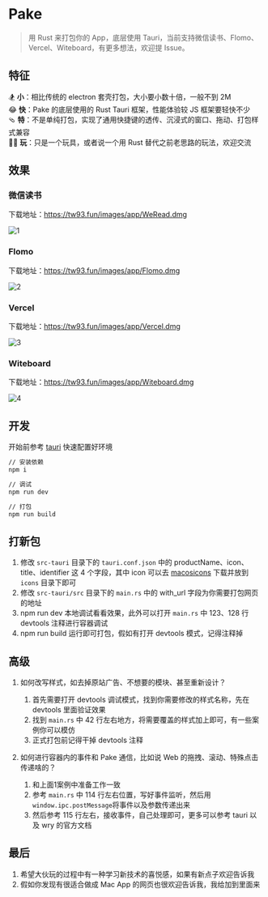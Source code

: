 # Pake

> 用 Rust 来打包你的 App，底层使用 Tauri，当前支持微信读书、Flomo、Vercel、Witeboard，有更多想法，欢迎提 Issue。

## 特征

🏂 **小**：相比传统的 electron 套壳打包，大小要小数十倍，一般不到 2M  
😂 **快**：Pake 的底层使用的 Rust Tauri 框架，性能体验较 JS 框架要轻快不少  
🩴 **特**：不是单纯打包，实现了通用快捷键的透传、沉浸式的窗口、拖动、打包样式兼容  
🤱🏻 **玩**：只是一个玩具，或者说一个用 Rust 替代之前老思路的玩法，欢迎交流  

## 效果

### 微信读书

下载地址：<https://tw93.fun/images/app/WeRead.dmg>

![1](https://cdn.fliggy.com/upic/ffUmdj.png)

### Flomo

下载地址：<https://tw93.fun/images/app/Flomo.dmg>

![2](https://cdn.fliggy.com/upic/B49SAc.png)

### Vercel

下载地址：<https://tw93.fun/images/app/Vercel.dmg>

![3](https://cdn.fliggy.com/upic/CPVRnY.png)

### Witeboard

下载地址：<https://tw93.fun/images/app/Witeboard.dmg>

![4](https://gw.alipayobjects.com/zos/k/z9/SCR-20221016-uv9.png)

## 开发

开始前参考 [tauri](https://tauri.app/v1/guides/getting-started/prerequisites#setting-up-macos) 快速配置好环境

```sh
// 安装依赖
npm i

// 调试
npm run dev

// 打包
npm run build
```

## 打新包

1. 修改 `src-tauri` 目录下的 `tauri.conf.json` 中的 productName、icon、title、identifier 这 4 个字段，其中 icon 可以去 [macosicons](https://macosicons.com/#/) 下载并放到 `icons` 目录下即可
2. 修改 `src-tauri/src` 目录下的 `main.rs` 中的 with_url 字段为你需要打包网页的地址
3. npm run dev 本地调试看看效果，此外可以打开 `main.rs` 中 123、128 行 devtools 注释进行容器调试
4. npm run build 运行即可打包，假如有打开 devtools 模式，记得注释掉

## 高级

1. 如何改写样式，如去掉原站广告、不想要的模块、甚至重新设计？
   1. 首先需要打开 devtools 调试模式，找到你需要修改的样式名称，先在 devtools 里面验证效果
   2. 找到 `main.rs` 中 42 行左右地方，将需要覆盖的样式加上即可，有一些案例你可以模仿
   3. 正式打包前记得干掉 devtools 注释

2. 如何进行容器内的事件和 Pake 通信，比如说 Web 的拖拽、滚动、特殊点击传递啥的？
   1. 和上面1案例中准备工作一致
   2. 参考 `main.rs` 中 114 行左右位置，写好事件监听，然后用 `window.ipc.postMessage`将事件以及参数传递出来
   3. 然后参考 115 行左右，接收事件，自己处理即可，更多可以参考 tauri 以及 wry 的官方文档

## 最后

1. 希望大伙玩的过程中有一种学习新技术的喜悦感，如果有新点子欢迎告诉我
2. 假如你发现有很适合做成 Mac App 的网页也很欢迎告诉我，我给加到里面来
